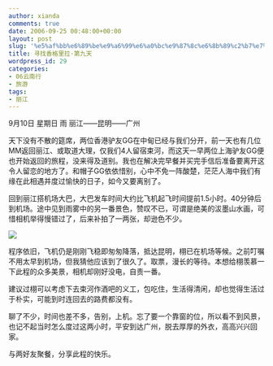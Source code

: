 ```yaml
---
author: xianda
comments: true
date: 2006-09-25 00:48:00+00:00
layout: post
slug: '%e5%af%bb%e6%89%be%e9%a6%99%e6%a0%bc%e9%87%8c%e6%8b%89%c2%b7%e7%ac%ac%e4%b9%9d%e5%a4%a9'
title: 寻找香格里拉·第九天
wordpress_id: 29
categories:
- 06云南行
- 旅游
tags:
- 丽江
---
```


  

9月10日 星期日 雨 丽江——昆明——广州

   

天下没有不散的筵席，两位香港驴友GG在中甸已经与我们分开，前一天也有几位MM返回丽江、或取道大理，仅我们4人留宿束河，而这天一早两位上海驴友GG便也开始返回的旅程，没来得及道别。我也在解决完早餐并买完手信后准备要离开这令人留恋的地方了。和帽子GG依依惜别，心中不免一阵酸楚，茫茫人海中我们有缘在此相遇并度过愉快的日子，如今又要离别了。

   

回到丽江搭机场大巴，大巴发车时间大约比飞机起飞时间提前1.5小时。40分钟后到机场。途中见到雨雾中的另一番景色，赞叹不已，可谓是绝美的沷墨山水画，可惜相机举得慢错过了，后来补拍了一两张，却逊色不少。

   

![](http://tkfiles.storage.msn.com/x1pc_jqddVOWRmZwPWAHYlSh4MUkeFk-8wsjDx1vGi5SNWdLnte94R_NbE873d8KDsRClwh4gRTMQBuKmRCQsFrRWYgb0GMImNYTH7VUveJucd67ZZyEvPGYdVK6FMtR-kv5CPFjxDNKUQ)

<!-- more -->   

程序依旧，飞机仍是刚刚飞稳即匆匆降落，抵达昆明，栩已在机场等候。之前叮嘱不用太早到机场，但我猜他应该到了很久了。取票，漫长的等待。本想给栩羡慕一下此程的众多美景，相机却刚好没电，自责一番。

   

建议过栩可以考虑下去束河作酒吧的义工，包吃住，生活得清闲，却也觉得生活过于朴实，可能到时连回去的路费都没有。

   

聊了不少，时间也差不多，告别，上机。忘了要一个靠窗的位，所以看不到风景，也记不起当时怎么度过这两小时，平安到达广州，脱去厚厚的外衣，高高兴兴回家。

   

与两好友聚餐，分享此程的快乐。
